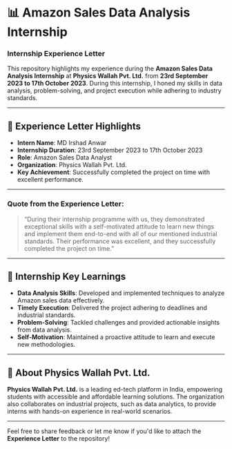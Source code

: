 # 📊 Amazon Sales Data Analysis Internship  

### **Internship Experience Letter**  
This repository highlights my experience during the **Amazon Sales Data Analysis Internship** at **Physics Wallah Pvt. Ltd.** from **23rd September 2023 to 17th October 2023**. During this internship, I honed my skills in data analysis, problem-solving, and project execution while adhering to industry standards.  

---

## 📜 Experience Letter Highlights  

- **Intern Name**: MD Irshad Anwar  
- **Internship Duration**: 23rd September 2023 to 17th October 2023  
- **Role**: Amazon Sales Data Analyst  
- **Organization**: Physics Wallah Pvt. Ltd.  
- **Key Achievement**: Successfully completed the project on time with excellent performance.  

---

### Quote from the Experience Letter:  

> “During their internship programme with us, they demonstrated exceptional skills with a self-motivated attitude to learn new things and implement them end-to-end with all of our mentioned industrial standards. Their performance was excellent, and they successfully completed the project on time.”  

---

## 🌟 Internship Key Learnings  
- **Data Analysis Skills**: Developed and implemented techniques to analyze Amazon sales data effectively.  
- **Timely Execution**: Delivered the project adhering to deadlines and industrial standards.  
- **Problem-Solving**: Tackled challenges and provided actionable insights from data analysis.  
- **Self-Motivation**: Maintained a proactive attitude to learn and execute new methodologies.  

---

## 🏢 About Physics Wallah Pvt. Ltd.  
**Physics Wallah Pvt. Ltd.** is a leading ed-tech platform in India, empowering students with accessible and affordable learning solutions. The organization also collaborates on industrial projects, such as data analytics, to provide interns with hands-on experience in real-world scenarios.  

---

Feel free to share feedback or let me know if you'd like to attach the **Experience Letter** to the repository!
